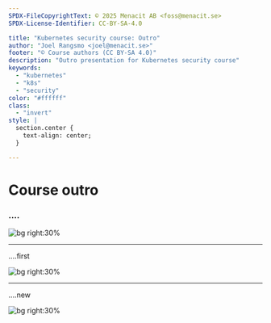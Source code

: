 ```yaml
---
SPDX-FileCopyrightText: © 2025 Menacit AB <foss@menacit.se>
SPDX-License-Identifier: CC-BY-SA-4.0

title: "Kubernetes security course: Outro"
author: "Joel Rangsmo <joel@menacit.se>"
footer: "© Course authors (CC BY-SA 4.0)"
description: "Outro presentation for Kubernetes security course"
keywords:
  - "kubernetes"
  - "k8s"
  - "security"
color: "#ffffff"
class:
  - "invert"
style: |
  section.center {
    text-align: center;
  }

---
```

<!-- _footer: "%ATTRIBUTION_PREFIX% Cory Doctorow (CC BY-SA 2.0)" -->
# Course outro
### ....

![bg right:30%](images/chip_city.jpg)

<!--
-->

---
<!-- _footer: "%ATTRIBUTION_PREFIX% Cory Doctorow (CC BY-SA 2.0)" -->
....first

![bg right:30%](images/chip_city.jpg)

<!--
-->

---
<!-- _footer: "%ATTRIBUTION_PREFIX% " -->
....new

![bg right:30%](images/.jpg)

<!--
-->
